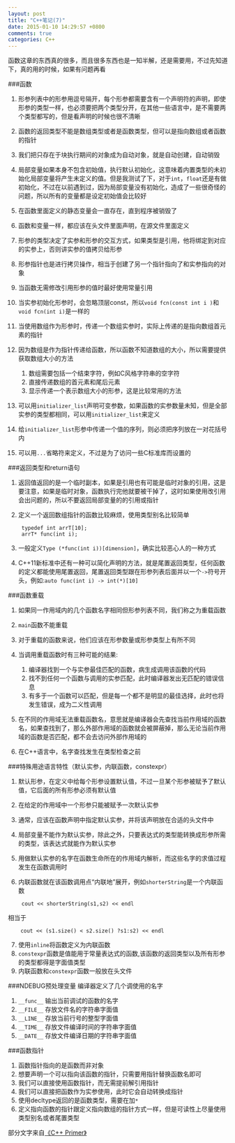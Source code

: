 ```yaml
---
layout: post
title: "C++笔记(7)"
date: 2015-01-10 14:29:57 +0800
comments: true
categories: C++
---
```

函数这章的东西真的很多，而且很多东西也是一知半解，还是需要用，不过先知道下，真的用的时候，如果有问题再看
<!-- more -->
###函数
1. 形参列表中的形参用逗号隔开，每个形参都需要含有一个声明符的声明，即使形参的类型一样，也必须要把两个类型分开，在其他一些语言中，是不需要两个类型都写的，但是看声明的时候也很不清晰
2. 函数的返回类型不能是数组类型或者是函数类型，但可以是指向数组或者函数的指针
3. 我们把只存在于块执行期间的对象成为自动对象，就是自动创建，自动销毁
4. 局部变量如果本身不包含初始值，执行默认初始化，这意味着内置类型的未初始化局部变量将产生未定义的值。但是我测试了下，对于`int`，`float`还是有做初始化，不过在以前遇到过，因为局部变量没有初始化，造成了一些很奇怪的问题，所以所有的变量都是设定初始值会比较好
5. 在函数里面定义的静态变量会一直存在，直到程序被销毁了
6. 函数和变量一样，都应该在头文件里面声明，在源文件里面定义
7. 形参的类型决定了实参和形参的交互方式，如果类型是引用，他将绑定到对应的实参上，否则讲实参的值拷贝给形参
8. 形参指针也是进行拷贝操作，相当于创建了另一个指针指向了和实参指向的对象
9. 当函数无需修改引用形参的值时最好使用常量引用
10. 当实参初始化形参时，会忽略顶层const，所以`void fcn(const int i )`和`void fcn(int i)`是一样的
11. 当使用数组作为形参时，传递一个数组实参时，实际上传递的是指向数组首元素的指针
12. 因为数组是作为指针传递给函数，所以函数不知道数组的大小，所以需要提供获取数组大小的方法

	1. 数组需要包括一个结束字符，例如C风格字符串的空字符
	2. 直接传递数组的首元素和尾后元素
	3. 显示传递一个表示数组大小的形参，这是比较常用的方法

13. 可以用`initializer_list`声明可变参数，如果函数的实参数量未知，但是全部实参的类型都相同，可以用`initializer_list`来定义
14. 给`initializer_list`形参中传递一个值的序列，则必须把序列放在一对花括号内
15. 可以用`...`省略符来定义，不过是为了访问一些C标准库而设置的

###返回类型和return语句
1. 返回值返回的是一个临时副本，如果是引用也有可能是临时对象的引用，这是要注意，如果是临时对象，函数执行完他就要被干掉了，这时如果使用改引用会出问题的，所以不要返回局部变量的的引用或指针
2. 定义一个返回数组指针的函数比较麻烦，使用类型别名比较简单

		typedef int arrT[10];
		arrT* func(int i);

3. 一般定义`Type (*func(int i))[dimension]`，确实比较恶心人的一种方式
4. C++11新标准中还有一种可以简化声明的方法，就是尾置返回类型，任何函数的定义都能使用尾置返回，尾置返回类型跟在形参列表后面并以一个`->`符号开头，例如:`auto func(int i) -> int(*)[10]`


###函数重载
1. 如果同一作用域内的几个函数名字相同但形参列表不同，我们称之为重载函数
2. `main`函数不能重载
3. 对于重载的函数来说，他们应该在形参数量或形参类型上有所不同
4. 当调用重载函数时有三种可能的结果:
	1. 编译器找到一个与实参最佳匹配的函数，病生成调用该函数的代码
	2. 找不到任何一个函数与调用的实参匹配，此时编译器发出无匹配的错误信息
	3. 有多于一个函数可以匹配，但是每一个都不是明显的最佳选择，此时也将发生错误，成为二义性调用

5. 在不同的作用域无法重载函数名，意思就是编译器会先查找当前作用域的函数名，如果查找到了，那么外部作用域的函数就会被屏蔽掉，那么无论当前作用域的函数是否匹配，都不会去访问外部作用域的
6. 在C++语言中，名字查找发生在类型检查之前

###特殊用途语言特性（默认实参，内联函数，constexpr）
1. 默认形参，在定义中给每个形参设置默认值，不过一旦某个形参被赋予了默认值，它后面的所有形参必须有默认值
2. 在给定的作用域中一个形参只能被赋予一次默认实参
3. 通常，应该在函数声明中指定默认实参，并将该声明放在合适的头文件中
4. 局部变量不能作为默认实参，除此之外，只要表达式的类型能转换成形参所需的类型，该表达式就能作为默认实参
5. 用做默认实参的名字在函数生命所在的作用域内解析，而这些名字的求值过程发生在函数调用时
6. 内联函数就在该函数调用点“内联地”展开，例如`shorterString`是一个内联函数

		cout << shorterString(s1,s2) << endl
相当于

		cout << (s1.size() < s2.size() ?s1:s2) << endl
7. 使用`inline`将函数定义为内联函数
8. `constexpr`函数是值能用于常量表达式的函数,该函数的返回类型以及所有形参的类型都得是字面值类型
9. 内联函数和`constexpr`函数一般放在头文件

###NDEBUG预处理变量
编译器定义了几个调使用的名字    
1. `__func__` 输出当前调试的函数的名字
2. `__FILE__` 存放文件名的字符串字面值
3. `__LINE__` 存放当前行号的整型字面值
4. `__TIME__` 存放文件编译时间的字符串字面值
5. `__DATE__` 存放文件编译日期的字符串字面值

###函数指针
1. 函数指针指向的是函数而非对象
2. 想要声明一个可以指向该函数的指针，只需要用指针替换函数名即可
3. 我们可以直接使用函数指针，而无需提前解引用指针
4. 我们可以直接把函数作为实参使用，此时它会自动转换成指针
5. 使用decltype返回的是函数类型，需要在加`*`
6. 定义指向函数的指针跟定义指向数组的指针方式一样，但是可读性上尽量使用类型别名或者尾置类型

部分文字来自[《C++ Primer》](http://www.amazon.cn/gp/product/B00ESUIL0O/ref=as_li_tf_tl?ie=UTF8&camp=536&creative=3200&creativeASIN=B00ESUIL0O&linkCode=as2&tag=robinwu-23)

